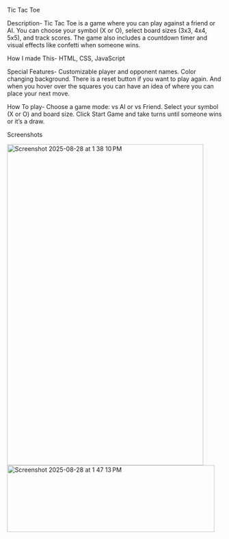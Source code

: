 Tic Tac Toe

Description- Tic Tac Toe is a game where you can play against a friend or AI. 
You can choose your symbol (X or O), select board sizes (3x3, 4x4, 5x5), and track scores. 
The game also includes a countdown timer and visual effects like confetti when someone wins.

How I made This- HTML, CSS, JavaScript

Special Features- Customizable player and opponent names. Color changing background. There is a reset button if you want to play again. And when you hover over the squares you can have an idea of where you can place your next move.

How To play- Choose a game mode: vs AI or vs Friend. Select your symbol (X or O) and board size. Click Start Game and take turns until someone wins or it’s a draw.

Screenshots

<img width="459" height="749" alt="Screenshot 2025-08-28 at 1 38 10 PM" src="https://github.com/user-attachments/assets/5be78939-e839-4702-a4d2-b213286b4318" />
<img width="485" height="156" alt="Screenshot 2025-08-28 at 1 47 13 PM" src="https://github.com/user-attachments/assets/91353460-faf0-4e38-a363-456b37cdc6fe" />

